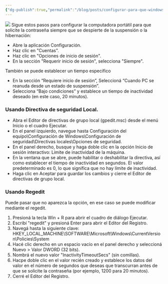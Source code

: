 ```yaml
---
{"dg-publish":true,"permalink":"/blog/posts/configurar-para-que-windows-pida-contrasena-despues-de-un-periodo-de-inactividad/"}
---
```


![](../fetched_images\OIG.jpeg)
Sigue estos pasos para configurar la computadora portátil para que solicite la contraseña siempre que se despierte de la suspensión o la hibernación:
* Abre la aplicación Configuración.
* Haz clic en "Cuentas".
* Haz clic en "Opciones de inicio de sesión".
* En la sección "Requerir inicio de sesión", selecciona "Siempre".

También se puede establecer un tiempo especifico
* En la sección “Requiere inicio de sesión”, Seleccioná “Cuando PC se reanuda desde un estado de suspensión”.
* Selecciona “Bajo condiciones” y establece un tiempo de inactividad deseado \(en este caso, 20 minutos\).

### Usando Directiva de seguridad Local.
* Abra el Editor de directivas de grupo local \(gpedit.msc\) desde el menú Inicio o el cuadro Ejecutar.
* En el panel izquierdo, navegue hasta Configuración del equipo\Configuración de Windows\Configuración de seguridad\Directivas locales\Opciones de seguridad.
* En el panel derecho, busque y haga doble clic en la opción Inicio de sesión interactivo: Límite de inactividad de la máquina.
* En la ventana que se abre, puede habilitar o deshabilitar la directiva, así como establecer el tiempo de inactividad en segundos. El valor predeterminado es 0, lo que significa que no hay límite de inactividad.
* Haga clic en Aceptar para guardar los cambios y cierre el Editor de directivas de grupo local.

### Usando Regedit
Puede pasar que no aparezca la opción, en ese caso se puede modificar mediante el regedit.
1. Presioná la tecla Win \+ R para abrir el cuadro de diálogo Ejecutar.
2. Escribí "regedit" y presioná Enter para abrir el Editor del Registro.
3. Navegá hasta la siguiente clave: HKEY\_LOCAL\_MACHINE\SOFTWARE\Microsoft\Windows\CurrentVersion\Policies\System
4. Hacé clic derecho en un espacio vacío en el panel derecho y seleccioná Nuevo > Valor DWORD \(32 bits\).
5. Nombrá el nuevo valor "InactivityTimeoutSecs" \(sin comillas\).
6. Hacpe doble clic en el valor recién creado y establece los datos del valor en el número de segundos que deseas que transcurran antes de que se solicite la contraseña \(por ejemplo, 1200 para 20 minutos\).
7. Cerré el Editor del Registro.

